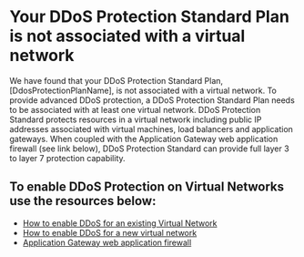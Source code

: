 <properties
pageTitle="Microsoft Azure has information regarding your DDOS Protection Plan"
description="Microsoft Azure has information regarding your DDOS Protection Plan"
infoBubbleText="Microsoft Azure has information regarding your DDOS Protection Plan. Please see details to the right."
service="microsoft.network"
resource="virtualnetwork"
authors="chadmath"
ms.author="karenha"
displayOrder=""
articleId="DDoSProtectionPlanNotAssociatedWithVNet"
diagnosticScenario="DDoSProtectionPlanNotAssociatedWithVNet"
selfHelpType="Diagnostics"
supportTopicIds=""
resourceTags="windows"
productPesIds=""
cloudEnvironments="Public, Fairfax, Mooncake"
ownershipId="CloudNet_AzureDDOSProtection"
/>
# Your DDoS Protection Standard Plan is not associated with a virtual network
<!--issueDescription-->
We have found that your DDoS Protection Standard Plan, <!--$DDoSProtectionPlanName-->[DdosProtectionPlanName]<!--/$DDoSProtectionPlanName-->, is not associated with a virtual network. To provide advanced DDoS protection, a DDoS Protection Standard Plan needs to be associated with at least one virtual network. DDoS Protection Standard protects resources in a virtual network including public IP addresses associated with virtual machines, load balancers and application gateways. When coupled with the Application Gateway web application firewall (see link below), DDoS Protection Standard can provide full layer 3 to layer 7 protection capability.
<!--/issueDescription-->

## **To enable DDoS Protection on Virtual Networks use the resources below:**

* [How to enable DDoS for an existing Virtual Network](https://docs.microsoft.com/azure/virtual-network/manage-ddos-protection#enable-ddos-for-an-existing-virtual-network)
* [How to enable DDoS for a new virtual network](https://docs.microsoft.com/azure/virtual-network/manage-ddos-protection#enable-ddos-for-a-new-virtual-network)
* [Application Gateway web application firewall](https://docs.microsoft.com/azure/application-gateway/application-gateway-web-application-firewall-overview)

